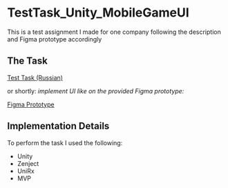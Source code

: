 # TestTask_Unity_MobileGameUI
This is a test assignment I made for one company following the description and Figma prototype accordingly
## The Task
[Test Task (Russian)](http://okrt.xyz/TestTasks/T3FigmaDescription.png)

or shortly: 
*implement UI like on the provided Figma prototype:*

[Figma Prototype](http://okrt.xyz/TestTasks/T3FigmaPrototype.png)

## Implementation Details
To perform the task I used the following:
* Unity
* Zenject
* UniRx
* MVP
